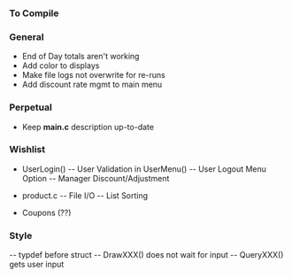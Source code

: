 ### To Compile


### General
- End of Day totals aren't working
- Add color to displays
- Make file logs not overwrite for re-runs
- Add discount rate mgmt to main menu

### Perpetual
- Keep **main.c** description up-to-date

### Wishlist
- UserLogin()
-- User Validation in UserMenu()
-- User Logout Menu Option
-- Manager Discount/Adjustment

- product.c
-- File I/O
-- List Sorting

- Coupons (??)

### Style
-- typdef before struct
-- DrawXXX() does not wait for input
-- QueryXXX() gets user input
